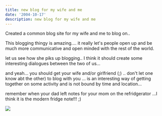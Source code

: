 ```yaml
---
title: new blog for my wife and me
date: '2004-10-17'
description: new blog for my wife and me
---
```


Created a common blog site for my wife and me to blog on..  
  
This blogging thingy is amazing.... it really let's people open up and be much more communicative and open minded with the rest of the world.

let us see how she piks up blogging.. I think it should create some interesting dialogues between the two of us...

and yeah... you should get your wife and/or girlfriend (;) .. don't let one know abt the other) to blog with you ... is an interesting way of getting together on some activity and is not bound by time and location...

remember when your dad left notes for your mom on the refridgerator ...I think it is the modern fridge note!!! ;)  

![](/images/7854873-109802742207213182?l=shvelmur.blogspot.com)